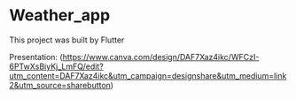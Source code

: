 # Weather_app

This project was built by Flutter

Presentation: (https://www.canva.com/design/DAF7Xaz4ikc/WFCzI-6PTwXsBiyKj_LmFQ/edit?utm_content=DAF7Xaz4ikc&utm_campaign=designshare&utm_medium=link2&utm_source=sharebutton)

